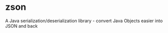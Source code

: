# zson
A Java serialization/deserialization library - convert Java Objects easier into JSON and back
